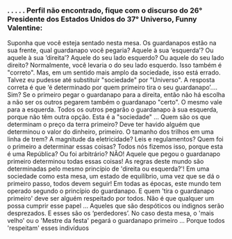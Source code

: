 ### .		.		.		.		. Perfil não encontrado, fique com o discurso do 26° Presidente dos Estados Unidos do 37° Universo, Funny Valentine:

Suponha que você esteja sentado nesta mesa. Os guardanapos estão na sua frente, qual guardanapo você pegaria? Aquele à sua ‘esquerda’? Ou aquele à sua ‘direita’? Aquele do seu lado esquerdo? Ou aquele do seu lado direito? Normalmente, você levaria o do seu lado esquerdo. Isso também é "correto". Mas, em um sentido mais amplo da sociedade, isso está errado. Talvez eu pudesse até substituir "sociedade" por "Universo". A resposta correta é que ‘é determinado por quem primeiro tira o seu guardanapo’.… Sim? Se o primeiro pegar o guardanapo para a direita, então não há escolha a não ser os outros pegarem também o guardanapo "certo". O mesmo vale para a esquerda. Todos os outros pegarão o guardanapo à sua esquerda, porque não têm outra opção. Esta é a "sociedade" ... Quem são os que determinam o preço da terra primeiro? Deve ter havido alguém que determinou o valor do dinheiro, primeiro. O tamanho dos trilhos em uma linha de trem? A magnitude da eletricidade? Leis e regulamentos? Quem foi o primeiro a determinar essas coisas? Todos nós fizemos isso, porque esta é uma República? Ou foi arbitrário? NÃO! Aquele que pegou o guardanapo primeiro determinou todas essas coisas! As regras deste mundo são determinadas pelo mesmo princípio de 'direita ou esquerda?'! Em uma sociedade como esta mesa, um estado de equilíbrio, uma vez que se dá o primeiro passo, todos devem seguir! Em todas as épocas, este mundo tem operado segundo o princípio do guardanapo. E quem 'tira o guardanapo primeiro' deve ser alguém respeitado por todos. Não é que qualquer um possa cumprir esse papel ... Aqueles que são despóticos ou indignos serão desprezados. E esses são os ‘perdedores’. No caso desta mesa, o 'mais velho' ou o 'Mestre da festa' pegará o guardanapo primeiro ... Porque todos 'respeitam' esses indivíduos
